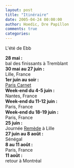 ```yaml
---
layout: post
title: "Itinéraire"
date: 2005-04-24 00:00:00
author: Hoedic, Dre Papillon
comments: true
categories: 
---
```



L'été de Ebb

**28 mai :**<br/>
bal des finissants à Tremblant<br/>
**30 mai au 27 juin :**<br/>
Lille, France<br/>
**1er juin au soir :**<br/>
[Paris Carnet](http://paris-carnet.org/)<br/>
**Week-end du 4-5 juin :**<br/>
Nantes, France<br/>
**Week-end du 11-12 juin :**<br/>
Paris, France<br/>
**Week-end du 18-19 juin :**<br/>
Paris, France<br/>
**25 juin :**<br/>
Journée [Remède](http://forums.remede.org/rencontres_remede/41.html) à Lille<br/>
**27 juin au 8 août :**<br/>
Sénégal<br/>
**8 au 11 août :**<br/>
Paris, France<br/>
**11 août :**<br/>
retour à Montréal